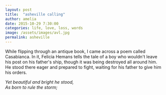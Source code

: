 ```yaml
---
layout: post
title:  "asheville calling"
author: amelia
date: 2015-10-29 7:30:00
categories: life, love, loss, words
image: /assets/images/avl.jpg
permalink: asheville
---
```


While flipping through an antique book, I came across a poem called Casabianca. In it, Felicia Hemans tells the tale of a boy who wouldn't leave his post on his father's ship, though it was being destroyed all around him. He stood there eager and prepared to fight, waiting for his father to give him his orders. 

*Yet beautiful and bright he stood,*<br/>
  *As born to rule the storm;*<br/>



